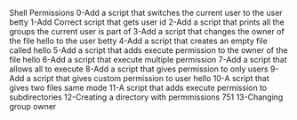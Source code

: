 Shell Permissions
0-Add a script that switches the current user to the user betty
1-Add Correct script that gets user id
2-Add a script that prints all the groups the current user is part of
3-Add a script that changes the owner of the file hello to the user betty
4-Add a script that creates an empty file called hello
5-Add a script that adds execute permission to the owner of the file hello
6-Add a script that execute multiple permission
7-Add a script that allows all to execute
8-Add a script that gives permission to only users
9-Add a script that gives custom permission to user hello
10-A script that gives two files same mode
11-A script that adds execute permission to subdirectories
12-Creating a directory with permmissions 751
13-Changing group owner
